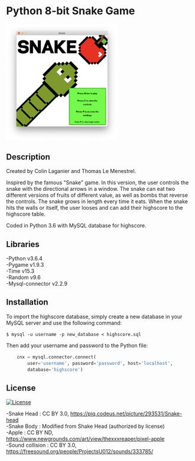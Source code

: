 # Python 8-bit Snake Game

<img src="https://github.com/colin-lag/8-bit-Snake/blob/master/Screenshots/menu.png" alt="Menu Screenshot" width="60%">

## Description 

Created by Colin Laganier and Thomas Le Menestrel.

Inspired by the famous "Snake" game. In this version, the user controls the snake with the directional arrows in a window. The snake can eat two different versions of fruits of different value, as well as bombs that reverse the controls. The snake grows in length every time it eats. When the snake hits the walls or itself, the user looses and can add their highscore to the highscore table.

Coded in Python 3.6 with MySQL database for highscore. 

## Libraries

-Python v3.6.4<br>
-Pygame v1.9.3 <br>
-Time v15.3<br>
-Random v9.6<br>
-Mysql-connector v2.2.9

## Installation 

To import the highscore database, simply create a new database in your MySQL server and use the following command: 

```shell
$ mysql -u username -p new_database < highscore.sql
```

Then add your username and password to the Python file:

````python
    cnx = mysql.connector.connect(
        user='username', password='password', host='localhost',
        database='highscore')
````

## License

[![License](http://img.shields.io/:license-mit-blue.svg?style=flat-square)](http://badges.mit-license.org)

-Snake Head : CC BY 3.0, https://piq.codeus.net/picture/293531/Snake-head <br>
-Snake Body : Modified from Shake Head (authorized by license)<br>
-Apple : CC BY ND, https://www.newgrounds.com/art/view/thexxxreaper/pixel-apple<br>
-Sound collision : CC BY 3.0, https://freesound.org/people/ProjectsU012/sounds/333785/


